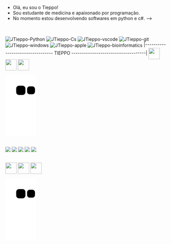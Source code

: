 
- Olá, eu sou o Tieppo!
- Sou estudante de medicina e apaixonado por programação.
- No momento estou desenvolvendo softwares em python e c#.
-->
##
</div>
<div style="display: inline_block"><br>
  <img align="center" alt="JTieppo-Python" height="35" width="35" src="https://cdn-icons-png.flaticon.com/512/5968/5968350.png">
  <img align="center" alt="JTieppo-Cs" height="35" width="35" src="https://cdn-icons-png.flaticon.com/512/6132/6132221.png">
  <img align="center" alt="JTieppo-vscode" height="35" width="35" src="https://cdn-icons-png.flaticon.com/512/906/906324.png">
  <img align="center" alt="JTieppo-git" height="35" width="35" src="https://cdn-user-icons.flaticon.com/88167/88167992/1671314152977.svg?token=exp=1671315096~hmac=f3c1ba297687a15b6e683acbdd80a010">
  <img align="center" alt="JTieppo-windows" height="35" width="35" src="https://cdn-icons-png.flaticon.com/512/906/906308.png">
  <img align="center" alt="JTieppo-apple" height="35" width="35" src="https://cdn-user-icons.flaticon.com/88167/88167992/1671314487805.svg?token=exp=1671315393~hmac=315cd2b7ef09bde7e05db3c5f73d2c24">
  <img align="center" alt="JTieppo-bioinformatics" height="35" width="35" src="https://cdn-icons-png.flaticon.com/512/1753/1753343.png"> 
   |---------------------------------       TIEPPO       ------------------------------------|
  <a href="https://instagram.com/e.tieppo" target="_blank"><img align="center" height="35" width="35" src="https://cdn-icons-png.flaticon.com/512/3955/3955024.png" target="_blank"></a>
  <a href="https://www.linkedin.com/in/emerson-tieppo-jr-13808725b/" target="_blank"><img align="center" height="35" width="35" src="https://cdn-icons-png.flaticon.com/512/145/145807.png" target="_blank"></a>
 	 <a href="https://www.freelancer.com/u/ETieppo" target="_blank"><img align="center" height="35" width="35" src="https://cdn-icons-png.flaticon.com/512/3294/3294838.png" target="_blank"></a>
 
  ![Snake animation](https://github.com/JTieppo/JTieppo/blob/output/github-contribution-grid-snake.svg)
</div>

##

 <div>
  <a href="https://github.com/JTieppo">

   
[![](https://raw.githubusercontent.com/JTieppo/JTieppo/main/profile-summary-card-output/2077/0-profile-details.svg)](https://github.com/vn7n24fzkq/github-profile-summary-cards)
[![](https://raw.githubusercontent.com/JTieppo/JTieppo/main/profile-summary-card-output/2077/1-repos-per-language.svg)](https://github.com/vn7n24fzkq/github-profile-summary-cards) [![](https://raw.githubusercontent.com/JTieppo/JTieppo/main/profile-summary-card-output/2077/2-most-commit-language.svg)](https://github.com/vn7n24fzkq/github-profile-summary-cards)
[![](https://raw.githubusercontent.com/JTieppo/JTieppo/main/profile-summary-card-output/2077/3-stats.svg)](https://github.com/vn7n24fzkq/github-profile-summary-cards) [![](https://raw.githubusercontent.com/JTieppo/JTieppo/main/profile-summary-card-output/2077/4-productive-time.svg)](https://github.com/vn7n24fzkq/github-profile-summary-cards)

  
  ##
 
<div> 
  <a href="https://instagram.com/e.tieppo" target="_blank"><img align="center" height="35" width="35" src="https://cdn-icons-png.flaticon.com/512/3955/3955024.png" target="_blank"></a>
  <a href="https://www.linkedin.com/in/emerson-tieppo-jr-13808725b/" target="_blank"><img align="center" height="35" width="35" src="https://cdn-icons-png.flaticon.com/512/145/145807.png" target="_blank"></a>
 	 <a href="https://www.freelancer.com/u/ETieppo" target="_blank"><img align="center" height="35" width="35" src="https://cdn-icons-png.flaticon.com/512/3294/3294838.png" target="_blank"></a>
 
  ![Snake animation](https://github.com/JTieppo/JTieppo/blob/output/github-contribution-grid-snake.svg)
 
</div>
